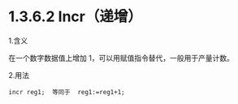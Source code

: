 # 1.3.6.2 Incr（递增）

1.含义

在一个数字数据值上增加 1，可以用赋值指令替代，一般用于产量计数。

2.用法

```
incr reg1;  等同于  reg1:=reg1+1;
```


